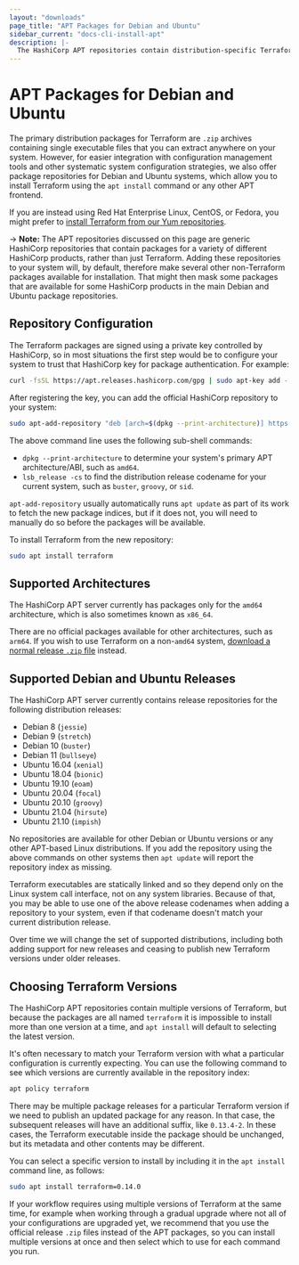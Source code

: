 ```yaml
---
layout: "downloads"
page_title: "APT Packages for Debian and Ubuntu"
sidebar_current: "docs-cli-install-apt"
description: |-
  The HashiCorp APT repositories contain distribution-specific Terraform packages for both Debian and Ubuntu systems.
---
```


# APT Packages for Debian and Ubuntu

The primary distribution packages for Terraform are `.zip` archives containing
single executable files that you can extract anywhere on your system. However,
for easier integration with configuration management tools and other systematic
system configuration strategies, we also offer package repositories for
Debian and Ubuntu systems, which allow you to install Terraform using the
`apt install` command or any other APT frontend.

If you are instead using Red Hat Enterprise Linux, CentOS, or Fedora, you
might prefer to [install Terraform from our Yum repositories](yum.html).

-> **Note:** The APT repositories discussed on this page are generic HashiCorp
repositories that contain packages for a variety of different HashiCorp
products, rather than just Terraform. Adding these repositories to your
system will, by default, therefore make several other non-Terraform
packages available for installation. That might then mask some packages that
are available for some HashiCorp products in the main Debian and Ubuntu
package repositories.

## Repository Configuration

The Terraform packages are signed using a private key controlled by HashiCorp,
so in most situations the first step would be to configure your system to trust
that HashiCorp key for package authentication. For example:

```bash
curl -fsSL https://apt.releases.hashicorp.com/gpg | sudo apt-key add -
```

After registering the key, you can add the official HashiCorp repository to
your system:

```bash
sudo apt-add-repository "deb [arch=$(dpkg --print-architecture)] https://apt.releases.hashicorp.com $(lsb_release -cs) main"
```

The above command line uses the following sub-shell commands:

* `dpkg --print-architecture` to determine your system's primary APT
  architecture/ABI, such as `amd64`.
* `lsb_release -cs` to find the distribution release codename for your current
  system, such as `buster`, `groovy`, or `sid`.

`apt-add-repository` usually automatically runs `apt update` as part of its
work to fetch the new package indices, but if it does not, you will need to
manually do so before the packages will be available.

To install Terraform from the new repository:

```bash
sudo apt install terraform
```

## Supported Architectures

The HashiCorp APT server currently has packages only for the `amd64`
architecture, which is also sometimes known as `x86_64`.

There are no official packages available for other architectures, such as
`arm64`. If you wish to use Terraform on a non-`amd64` system,
[download a normal release `.zip` file](/downloads.html) instead.

## Supported Debian and Ubuntu Releases

The HashiCorp APT server currently contains release repositories for the
following distribution releases:

* Debian 8 (`jessie`)
* Debian 9 (`stretch`)
* Debian 10 (`buster`)
* Debian 11 (`bullseye`)
* Ubuntu 16.04 (`xenial`)
* Ubuntu 18.04 (`bionic`)
* Ubuntu 19.10 (`eoam`)
* Ubuntu 20.04 (`focal`)
* Ubuntu 20.10 (`groovy`)
* Ubuntu 21.04 (`hirsute`)
* Ubuntu 21.10 (`impish`)

No repositories are available for other Debian or Ubuntu versions or
any other APT-based Linux distributions. If you add the repository using
the above commands on other systems then `apt update` will report the
repository index as missing.

Terraform executables are statically linked and so they depend only on the
Linux system call interface, not on any system libraries. Because of that,
you may be able to use one of the above release codenames when adding a
repository to your system, even if that codename doesn't match your current
distribution release.

Over time we will change the set of supported distributions, including both
adding support for new releases and ceasing to publish new Terraform versions
under older releases.

## Choosing Terraform Versions

The HashiCorp APT repositories contain multiple versions of Terraform, but
because the packages are all named `terraform` it is impossible to install
more than one version at a time, and `apt install` will default to selecting
the latest version.

It's often necessary to match your Terraform version with what a particular
configuration is currently expecting. You can use the following command to
see which versions are currently available in the repository index:

```bash
apt policy terraform
```

There may be multiple package releases for a particular Terraform version if
we need to publish an updated package for any reason. In that case, the
subsequent releases will have an additional suffix, like `0.13.4-2`. In these
cases, the Terraform executable inside the package should be unchanged, but its
metadata and other contents may be different.

You can select a specific version to install by including it in the
`apt install` command line, as follows:

```bash
sudo apt install terraform=0.14.0
```

If your workflow requires using multiple versions of Terraform at the same
time, for example when working through a gradual upgrade where not all
of your configurations are upgraded yet, we recommend that you use the
official release `.zip` files instead of the APT packages, so you can install
multiple versions at once and then select which to use for each command you
run.
